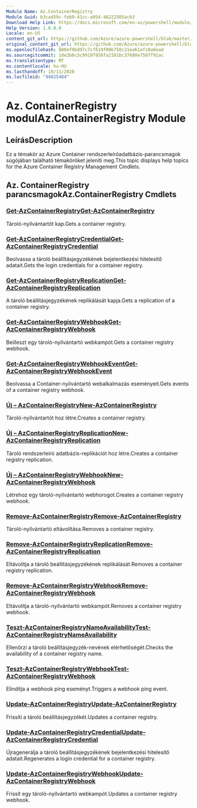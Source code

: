 ```yaml
---
Module Name: Az.ContainerRegistry
Module Guid: b3ca459c-feb9-41cc-a954-46222505acb3
Download Help Link: https://docs.microsoft.com/en-us/powershell/module/az.containerregistry
Help Version: 1.0.0.0
Locale: en-US
content_git_url: https://github.com/Azure/azure-powershell/blob/master/src/ContainerRegistry/ContainerRegistry/help/Az.ContainerRegistry.md
original_content_git_url: https://github.com/Azure/azure-powershell/blob/master/src/ContainerRegistry/ContainerRegistry/help/Az.ContainerRegistry.md
ms.openlocfilehash: 880ef9bd97c7cf619f00b750c21ea61afc0a6ead
ms.sourcegitcommit: 1de2b6c3c99197958fa2101bc37680e7507f91ac
ms.translationtype: MT
ms.contentlocale: hu-HU
ms.lasthandoff: 10/13/2020
ms.locfileid: "94025484"
---
```

# <span data-ttu-id="9e1b0-101">Az. ContainerRegistry modul</span><span class="sxs-lookup"><span data-stu-id="9e1b0-101">Az.ContainerRegistry Module</span></span>
## <span data-ttu-id="9e1b0-102">Leírás</span><span class="sxs-lookup"><span data-stu-id="9e1b0-102">Description</span></span>
<span data-ttu-id="9e1b0-103">Ez a témakör az Azure Container rendszerleíróadatbázis-parancsmagok súgójában található témaköröket jeleníti meg.</span><span class="sxs-lookup"><span data-stu-id="9e1b0-103">This topic displays help topics for the Azure Container Registry Management Cmdlets.</span></span>

## <span data-ttu-id="9e1b0-104">Az. ContainerRegistry parancsmagok</span><span class="sxs-lookup"><span data-stu-id="9e1b0-104">Az.ContainerRegistry Cmdlets</span></span>
### [<span data-ttu-id="9e1b0-105">Get-AzContainerRegistry</span><span class="sxs-lookup"><span data-stu-id="9e1b0-105">Get-AzContainerRegistry</span></span>](Get-AzContainerRegistry.md)
<span data-ttu-id="9e1b0-106">Tároló-nyilvántartót kap.</span><span class="sxs-lookup"><span data-stu-id="9e1b0-106">Gets a container registry.</span></span>

### [<span data-ttu-id="9e1b0-107">Get-AzContainerRegistryCredential</span><span class="sxs-lookup"><span data-stu-id="9e1b0-107">Get-AzContainerRegistryCredential</span></span>](Get-AzContainerRegistryCredential.md)
<span data-ttu-id="9e1b0-108">Beolvassa a tároló beállításjegyzékének bejelentkezési hitelesítő adatait.</span><span class="sxs-lookup"><span data-stu-id="9e1b0-108">Gets the login credentials for a container registry.</span></span>

### [<span data-ttu-id="9e1b0-109">Get-AzContainerRegistryReplication</span><span class="sxs-lookup"><span data-stu-id="9e1b0-109">Get-AzContainerRegistryReplication</span></span>](Get-AzContainerRegistryReplication.md)
<span data-ttu-id="9e1b0-110">A tároló beállításjegyzékének replikálását kapja.</span><span class="sxs-lookup"><span data-stu-id="9e1b0-110">Gets a replication of a container registry.</span></span>

### [<span data-ttu-id="9e1b0-111">Get-AzContainerRegistryWebhook</span><span class="sxs-lookup"><span data-stu-id="9e1b0-111">Get-AzContainerRegistryWebhook</span></span>](Get-AzContainerRegistryWebhook.md)
<span data-ttu-id="9e1b0-112">Beilleszt egy tároló-nyilvántartó webkampót.</span><span class="sxs-lookup"><span data-stu-id="9e1b0-112">Gets a container registry webhook.</span></span>

### [<span data-ttu-id="9e1b0-113">Get-AzContainerRegistryWebhookEvent</span><span class="sxs-lookup"><span data-stu-id="9e1b0-113">Get-AzContainerRegistryWebhookEvent</span></span>](Get-AzContainerRegistryWebhookEvent.md)
<span data-ttu-id="9e1b0-114">Beolvassa a Container-nyilvántartó webalkalmazás eseményeit.</span><span class="sxs-lookup"><span data-stu-id="9e1b0-114">Gets events of a container registry webhook.</span></span>

### [<span data-ttu-id="9e1b0-115">Új – AzContainerRegistry</span><span class="sxs-lookup"><span data-stu-id="9e1b0-115">New-AzContainerRegistry</span></span>](New-AzContainerRegistry.md)
<span data-ttu-id="9e1b0-116">Tároló-nyilvántartót hoz létre.</span><span class="sxs-lookup"><span data-stu-id="9e1b0-116">Creates a container registry.</span></span>

### [<span data-ttu-id="9e1b0-117">Új – AzContainerRegistryReplication</span><span class="sxs-lookup"><span data-stu-id="9e1b0-117">New-AzContainerRegistryReplication</span></span>](New-AzContainerRegistryReplication.md)
<span data-ttu-id="9e1b0-118">Tároló rendszerleíró adatbázis-replikációt hoz létre.</span><span class="sxs-lookup"><span data-stu-id="9e1b0-118">Creates a container registry replication.</span></span>

### [<span data-ttu-id="9e1b0-119">Új – AzContainerRegistryWebhook</span><span class="sxs-lookup"><span data-stu-id="9e1b0-119">New-AzContainerRegistryWebhook</span></span>](New-AzContainerRegistryWebhook.md)
<span data-ttu-id="9e1b0-120">Létrehoz egy tároló-nyilvántartó webhorogot.</span><span class="sxs-lookup"><span data-stu-id="9e1b0-120">Creates a container registry webhook.</span></span>

### [<span data-ttu-id="9e1b0-121">Remove-AzContainerRegistry</span><span class="sxs-lookup"><span data-stu-id="9e1b0-121">Remove-AzContainerRegistry</span></span>](Remove-AzContainerRegistry.md)
<span data-ttu-id="9e1b0-122">Tároló-nyilvántartó eltávolítása.</span><span class="sxs-lookup"><span data-stu-id="9e1b0-122">Removes a container registry.</span></span>

### [<span data-ttu-id="9e1b0-123">Remove-AzContainerRegistryReplication</span><span class="sxs-lookup"><span data-stu-id="9e1b0-123">Remove-AzContainerRegistryReplication</span></span>](Remove-AzContainerRegistryReplication.md)
<span data-ttu-id="9e1b0-124">Eltávolítja a tároló beállításjegyzékének replikálását.</span><span class="sxs-lookup"><span data-stu-id="9e1b0-124">Removes a container registry replication.</span></span>

### [<span data-ttu-id="9e1b0-125">Remove-AzContainerRegistryWebhook</span><span class="sxs-lookup"><span data-stu-id="9e1b0-125">Remove-AzContainerRegistryWebhook</span></span>](Remove-AzContainerRegistryWebhook.md)
<span data-ttu-id="9e1b0-126">Eltávolítja a tároló-nyilvántartó webkampót.</span><span class="sxs-lookup"><span data-stu-id="9e1b0-126">Removes a container registry webhook.</span></span>

### [<span data-ttu-id="9e1b0-127">Teszt-AzContainerRegistryNameAvailability</span><span class="sxs-lookup"><span data-stu-id="9e1b0-127">Test-AzContainerRegistryNameAvailability</span></span>](Test-AzContainerRegistryNameAvailability.md)
<span data-ttu-id="9e1b0-128">Ellenőrzi a tároló beállításjegyzék-nevének elérhetőségét.</span><span class="sxs-lookup"><span data-stu-id="9e1b0-128">Checks the availability of a container registry name.</span></span>

### [<span data-ttu-id="9e1b0-129">Teszt-AzContainerRegistryWebhook</span><span class="sxs-lookup"><span data-stu-id="9e1b0-129">Test-AzContainerRegistryWebhook</span></span>](Test-AzContainerRegistryWebhook.md)
<span data-ttu-id="9e1b0-130">Elindítja a webhook ping eseményt.</span><span class="sxs-lookup"><span data-stu-id="9e1b0-130">Triggers a webhook ping event.</span></span>

### [<span data-ttu-id="9e1b0-131">Update-AzContainerRegistry</span><span class="sxs-lookup"><span data-stu-id="9e1b0-131">Update-AzContainerRegistry</span></span>](Update-AzContainerRegistry.md)
<span data-ttu-id="9e1b0-132">Frissíti a tároló beállításjegyzékét.</span><span class="sxs-lookup"><span data-stu-id="9e1b0-132">Updates a container registry.</span></span>

### [<span data-ttu-id="9e1b0-133">Update-AzContainerRegistryCredential</span><span class="sxs-lookup"><span data-stu-id="9e1b0-133">Update-AzContainerRegistryCredential</span></span>](Update-AzContainerRegistryCredential.md)
<span data-ttu-id="9e1b0-134">Újragenerálja a tároló beállításjegyzékének bejelentkezési hitelesítő adatait.</span><span class="sxs-lookup"><span data-stu-id="9e1b0-134">Regenerates a login credential for a container registry.</span></span>

### [<span data-ttu-id="9e1b0-135">Update-AzContainerRegistryWebhook</span><span class="sxs-lookup"><span data-stu-id="9e1b0-135">Update-AzContainerRegistryWebhook</span></span>](Update-AzContainerRegistryWebhook.md)
<span data-ttu-id="9e1b0-136">Frissít egy tároló-nyilvántartó webkampót.</span><span class="sxs-lookup"><span data-stu-id="9e1b0-136">Updates a container registry webhook.</span></span>


